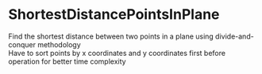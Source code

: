 # ShortestDistancePointsInPlane
Find the shortest distance between two points in a plane using divide-and-conquer methodology  
Have to sort points by x coordinates and y coordinates first before operation for better time complexity
